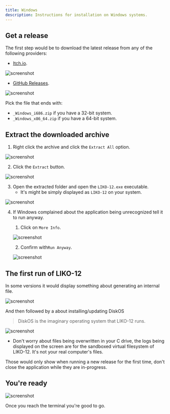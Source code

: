 ```yaml
---
title: Windows
description: Instructions for installation on Windows systems.
---
```


## Get a release

The first step would be to download the latest release from any of the following providers:

- [Itch.io](https://ramilego4game.itch.io/liko12).

![screenshot](./screenshots/windows-00-itch.png)

- [GitHub Releases](https://github.com/LIKO-12/LIKO-12/releases).

![screenshot](./screenshots/windows-00-gh.png)

Pick the file that ends with:

- `_Windows_i686.zip` if you have a 32-bit system.
- `_Windows_x86_64.zip` if you have a 64-bit system.

## Extract the downloaded archive

1. Right click the archive and click the `Extract All` option.

![screenshot](./screenshots/windows-01.png)

2. Click the `Extract` button.

![screenshot](./screenshots/windows-02.png)

3. Open the extracted folder and open the `LIKO-12.exe` executable.
    - It's might be simply displayed as `LIKO-12` on your system.

![screenshot](./screenshots/windows-03.png)

4. If Windows complained about the application being unrecognized tell it to run anyway.

    1. Click on `More Info`.

    ![screenshot](./screenshots/windows-04.png)

    2. Confirm with`Run Anyway`.

    ![screenshot](./screenshots/windows-05.png)

## The first run of LIKO-12

In some versions it would display something about generating an internal file.

![screenshot](./screenshots/windows-06.png)

And then followed by a about installing/updating DiskOS

> DiskOS is the imaginary operating system that LIKO-12 runs.

![screenshot](./screenshots/windows-07.png)

- Don't worry about files being overwritten in your C drive, the logs being displayed on the screen are for the sandboxed virtual filesystem of LIKO-12. It's not your real computer's files.

Those would only show when running a new release for the first time, don't close the application while they are in-progress.

## You're ready

![screenshot](./screenshots/windows-08.png)

Once you reach the terminal you're good to go.
